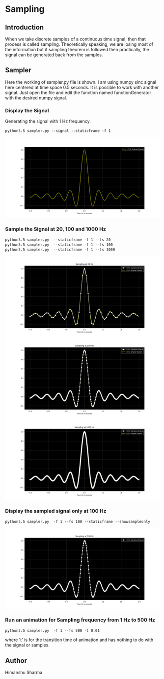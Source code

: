 # Sampling 

## Introduction
When we take discrete samples of a continuous time signal, then that process is called sampling. Theoretically speaking, we are losing most of the information but if sampling theorem is followed then practically, the signal can be generated back from the samples.

## Sampler
Here the working of sampler.py file is shown. I am using numpy sinc signal here centered at time space 0.5 seconds. It is possible to work with another signal. Just open the file and edit the function named functionGenerator with the desired numpy signal.

### Display the Signal
Generating the signal with 1 Hz frequency.

```
python3.5 sampler.py --signal --staticframe -f 1
```
![Sinc at 1 Hz](https://github.com/hmnhGeek/Signal-Processing-and-Fourier-Transforms/blob/master/Sampling%20Theorem/Images/signal.png)

### Sample the Signal at 20, 100 and 1000 Hz

```
python3.5 sampler.py  --staticframe -f 1 --fs 20
python3.5 sampler.py  --staticframe -f 1 --fs 100
python3.5 sampler.py  --staticframe -f 1 --fs 1000
```
![Sampling at 20 Hz](https://github.com/hmnhGeek/Signal-Processing-and-Fourier-Transforms/blob/master/Sampling%20Theorem/Images/imperfect.png)
![Sampling at 100 Hz](https://github.com/hmnhGeek/Signal-Processing-and-Fourier-Transforms/blob/master/Sampling%20Theorem/Images/sampled.png)
![Sampling at 1 kHz](https://github.com/hmnhGeek/Signal-Processing-and-Fourier-Transforms/blob/master/Sampling%20Theorem/Images/best.png)

### Display the sampled signal only at 100 Hz

```
python3.5 sampler.py  -f 1 --fs 100 --staticframe --showsampleonly
```
![Only Sampled](https://github.com/hmnhGeek/Signal-Processing-and-Fourier-Transforms/blob/master/Sampling%20Theorem/Images/onlysample.png)
### Run an animation for Sampling frequency from 1 Hz to 500 Hz

```
python3.5 sampler.py  -f 1 --fs 500 -t 0.01
```
where 't' is for the transition time of animation and has nothing to do with the signal or samples.

## Author
Himanshu Sharma
